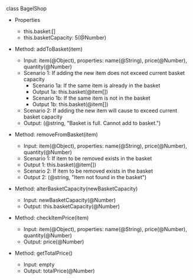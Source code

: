 class BagelShop
- Properties
  - this.basket:[]
  - this.basketCapacity: 5(@Number)

- Method: addToBasket(item)
  - Input: item(@Object), properties: name(@String), price(@Number), quantity(@Number)
  - Scenario 1: If adding the new item does not exceed current basket capacity
    - Scenario 1a: If the same item is already in the basket
    - Output 1a: this.basket(@item[])
    - Scenario 1b: If the same item is not in the basket
    - Output 1b: this.basket(@item[])
  - Scenario 2: If adding the new item will cause to exceed current basket capacity
  - Output: (@string, "Basket is full. Cannot add to basket.")

- Method: removeFromBasket(item)
  - Input: item(@Object), properties: name(@String), price(@Number), quantity(@Number)
  - Scenario 1: If item to be removed exists in the basket
  - Output 1: this.basket(@item[])
  - Scenario 2: If item to be removed exists in the basket
  - Output 2: (@string, "Item not found in the basket")

- Method: alterBasketCapacity(newBasketCapacity)
  - Input: newBasketCapacity(@Number)
  - Output: this.basketCapacity(@Number)

- Method: checkItemPrice(item)
  - Input: item(@Object), properties: name(@String), price(@Number), quantity(@Number)
  - Output: price(@Number)

- Method: getTotalPrice()
  - Input: empty
  - Output: totalPrice(@Number)